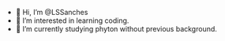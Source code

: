 - 👋 Hi, I’m @LSSanches
- 👀 I’m interested in learning coding.
- 🌱 I’m currently studying phyton without previous background.


<!---
- 💞️ I’m looking to collaborate on ...
- 📫 How to reach me ...
LSSanches/LSSanches is a ✨ special ✨ repository because its `README.md` (this file) appears on your GitHub profile.
You can click the Preview link to take a look at your changes.
--->
